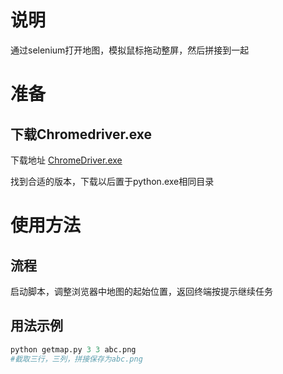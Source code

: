 # 说明
通过selenium打开地图，模拟鼠标拖动整屏，然后拼接到一起
# 准备
## 下载Chromedriver.exe
下载地址 [ChromeDriver.exe](http://npm.taobao.org/mirrors/chromedriver)

找到合适的版本，下载以后置于python.exe相同目录

# 使用方法
## 流程
启动脚本，调整浏览器中地图的起始位置，返回终端按提示继续任务
## 用法示例
```python
python getmap.py 3 3 abc.png
#截取三行，三列，拼接保存为abc.png
```
